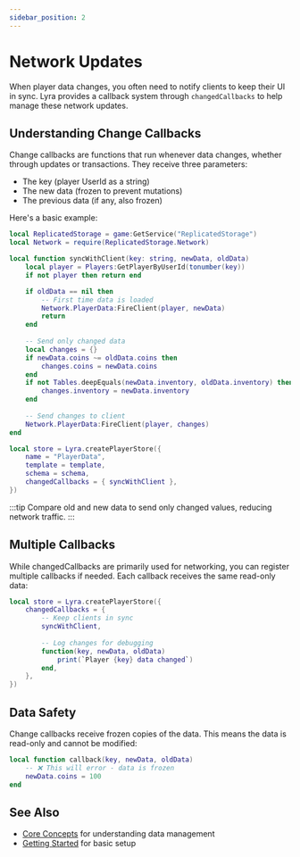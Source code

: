 ```yaml
---
sidebar_position: 2
---
```


# Network Updates

When player data changes, you often need to notify clients to keep their UI in sync. Lyra provides a callback system through `changedCallbacks` to help manage these network updates.

## Understanding Change Callbacks

Change callbacks are functions that run whenever data changes, whether through updates or transactions. They receive three parameters:
- The key (player UserId as a string)
- The new data (frozen to prevent mutations)
- The previous data (if any, also frozen)

Here's a basic example:

```lua
local ReplicatedStorage = game:GetService("ReplicatedStorage")
local Network = require(ReplicatedStorage.Network)

local function syncWithClient(key: string, newData, oldData)
    local player = Players:GetPlayerByUserId(tonumber(key))
    if not player then return end

    if oldData == nil then
        -- First time data is loaded
        Network.PlayerData:FireClient(player, newData)
        return
    end
    
    -- Send only changed data
    local changes = {}
    if newData.coins ~= oldData.coins then
        changes.coins = newData.coins
    end
    if not Tables.deepEquals(newData.inventory, oldData.inventory) then
        changes.inventory = newData.inventory
    end
    
    -- Send changes to client
    Network.PlayerData:FireClient(player, changes)
end

local store = Lyra.createPlayerStore({
    name = "PlayerData",
    template = template,
    schema = schema,
    changedCallbacks = { syncWithClient },
})
```

:::tip
Compare old and new data to send only changed values, reducing network traffic.
:::

## Multiple Callbacks

While changedCallbacks are primarily used for networking, you can register multiple callbacks if needed. Each callback receives the same read-only data:

```lua
local store = Lyra.createPlayerStore({
    changedCallbacks = { 
        -- Keep clients in sync
        syncWithClient,
        
        -- Log changes for debugging
        function(key, newData, oldData)
            print(`Player {key} data changed`)
        end,
    },
})
```

## Data Safety

Change callbacks receive frozen copies of the data. This means the data is read-only and cannot be modified:

```lua
local function callback(key, newData, oldData)
    -- ❌ This will error - data is frozen
    newData.coins = 100
end
```

## See Also

- [Core Concepts](../core-concepts.md) for understanding data management
- [Getting Started](../getting-started.md) for basic setup
